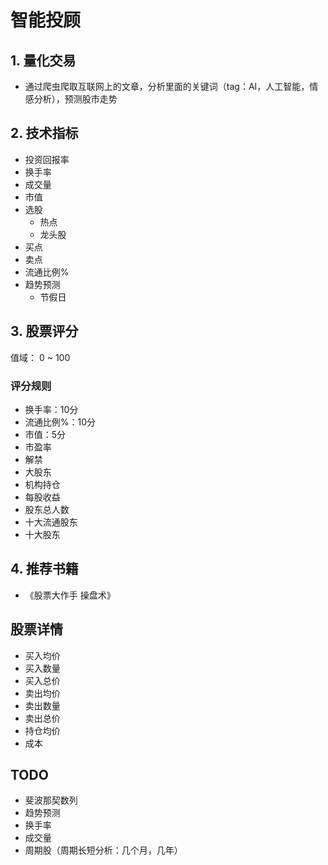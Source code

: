 # 智能投顾

## 1. 量化交易
* 通过爬虫爬取互联网上的文章，分析里面的关键词（tag：AI，人工智能，情感分析），预测股市走势


## 2. 技术指标

* 投资回报率
* 换手率
* 成交量
* 市值
* 选股
  * 热点
  * 龙头股
* 买点
* 卖点
* 流通比例%
* 趋势预测
  * 节假日

## 3. 股票评分

值域： 0 ~ 100

### 评分规则

* 换手率：10分
* 流通比例%：10分
* 市值：5分
* 市盈率
* 解禁
* 大股东
* 机构持仓
* 每股收益
* 股东总人数
* 十大流通股东
* 十大股东

## 4. 推荐书籍

* 《股票大作手 操盘术》

## 股票详情

* 买入均价
* 买入数量
* 买入总价
* 卖出均价
* 卖出数量
* 卖出总价
* 持仓均价
* 成本




## TODO

* 斐波那契数列
* 趋势预测
 * 换手率
 * 成交量
 * 周期股（周期长短分析：几个月，几年）
 